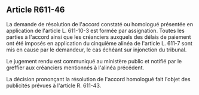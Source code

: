 Article R611-46
----
La demande de résolution de l'accord constaté ou homologué présentée en
application de l'article L. 611-10-3 est formée par assignation. Toutes les
parties à l'accord ainsi que les créanciers auxquels des délais de paiement ont
été imposés en application du cinquième alinéa de l'article L. 611-7 sont mis en
cause par le demandeur, le cas échéant sur injonction du tribunal.

Le jugement rendu est communiqué au ministère public et notifié par le greffier
aux créanciers mentionnés à l'alinéa précédent.

La décision prononçant la résolution de l'accord homologué fait l'objet des
publicités prévues à l'article R. 611-43.
